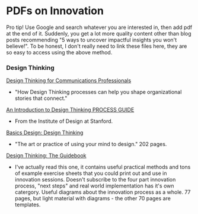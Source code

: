 # PDFs on Innovation

Pro tip! Use Google and search whatever you are interested in, then add pdf at the end of it. Suddenly, you get a lot more quality content other than blog posts recommending "5 ways to uncover impactful insights you won't believe!". To be honest, I don't really need to link these files here, they are so easy to access using the above method.

### Design Thinking

[Design Thinking for Communications Professionals](https://apps.prsa.org/Network/_includes/Storytell.pdf)
 - "How Design Thinking processes can help you shape organizational stories that connect."

[An Introduction to Design Thinking PROCESS GUIDE](
https://dschool-old.stanford.edu/sandbox/groups/designresources/wiki/36873/attachments/74b3d/ModeGuideBOOTCAMP2010L.pdf)
 - From the Institute of Design at Stanford.

[Basics Design: Design Thinking](http://asimetrica.org/wp-content/uploads/2014/06/design-thinking.pdf)
 - "The art or practice of using your mind to design." 202 pages.

[Design Thinking: The Guidebook](http://www.rcsc.gov.bt/wp-content/uploads/2017/07/dt-guide-book-master-copy.pdf)
 - I've actually read this one, it contains useful practical methods and tons of example exercise sheets that you could print out and use in innovation sessions. Doesn't subscribe to the four part innovation process, "next steps" and real world implementation has it's own catergory. Useful diagrams about the innovation process as a whole. 77 pages, but light material with diagrams - the other 70 pages are templates.
